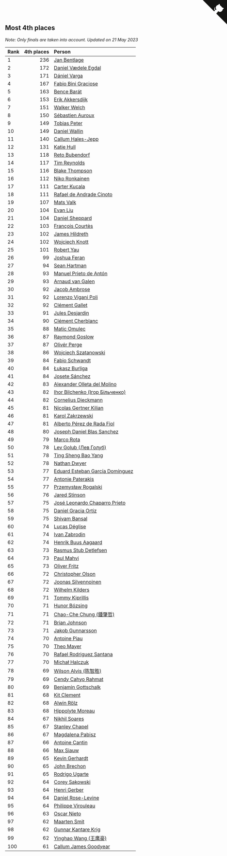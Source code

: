 ## Most 4th places

*Note: Only finals are taken into account.*
*Updated on 21 May 2023*

| Rank | 4th places | Person |
| :--- | ---: | :--- |
| 1 | 236 | [Jan Bentlage](https://www.worldcubeassociation.org/persons/2010BENT01) |
| 2 | 172 | [Daniel Vædele Egdal](https://www.worldcubeassociation.org/persons/2013EGDA01) |
| 3 | 171 | [Dániel Varga](https://www.worldcubeassociation.org/persons/2008VARG01) |
| 4 | 167 | [Fabio Bini Graciose](https://www.worldcubeassociation.org/persons/2010GRAC02) |
| 5 | 163 | [Bence Barát](https://www.worldcubeassociation.org/persons/2008BARA01) |
| 6 | 153 | [Erik Akkersdijk](https://www.worldcubeassociation.org/persons/2005AKKE01) |
| 7 | 151 | [Walker Welch](https://www.worldcubeassociation.org/persons/2011WELC01) |
| 8 | 150 | [Sébastien Auroux](https://www.worldcubeassociation.org/persons/2008AURO01) |
| 9 | 149 | [Tobias Peter](https://www.worldcubeassociation.org/persons/2014PETE03) |
| 10 | 149 | [Daniel Wallin](https://www.worldcubeassociation.org/persons/2013WALL03) |
| 11 | 140 | [Callum Hales-Jepp](https://www.worldcubeassociation.org/persons/2012HALE01) |
| 12 | 131 | [Katie Hull](https://www.worldcubeassociation.org/persons/2010HULL01) |
| 13 | 118 | [Reto Bubendorf](https://www.worldcubeassociation.org/persons/2012BUBE01) |
| 14 | 117 | [Tim Reynolds](https://www.worldcubeassociation.org/persons/2005REYN01) |
| 15 | 116 | [Blake Thompson](https://www.worldcubeassociation.org/persons/2010THOM03) |
| 16 | 112 | [Niko Ronkainen](https://www.worldcubeassociation.org/persons/2010RONK01) |
| 17 | 111 | [Carter Kucala](https://www.worldcubeassociation.org/persons/2015KUCA01) |
| 18 | 111 | [Rafael de Andrade Cinoto](https://www.worldcubeassociation.org/persons/2007CINO01) |
| 19 | 107 | [Mats Valk](https://www.worldcubeassociation.org/persons/2007VALK01) |
| 20 | 104 | [Evan Liu](https://www.worldcubeassociation.org/persons/2009LIUE01) |
| 21 | 104 | [Daniel Sheppard](https://www.worldcubeassociation.org/persons/2009SHEP01) |
| 22 | 103 | [François Courtès](https://www.worldcubeassociation.org/persons/2008COUR01) |
| 23 | 102 | [James Hildreth](https://www.worldcubeassociation.org/persons/2009HILD01) |
| 24 | 102 | [Wojciech Knott](https://www.worldcubeassociation.org/persons/2011KNOT01) |
| 25 | 101 | [Robert Yau](https://www.worldcubeassociation.org/persons/2009YAUR01) |
| 26 | 99 | [Joshua Feran](https://www.worldcubeassociation.org/persons/2011FERA01) |
| 27 | 94 | [Sean Hartman](https://www.worldcubeassociation.org/persons/2016HART02) |
| 28 | 93 | [Manuel Prieto de Antón](https://www.worldcubeassociation.org/persons/2015ANTO04) |
| 29 | 93 | [Arnaud van Galen](https://www.worldcubeassociation.org/persons/2006GALE01) |
| 30 | 92 | [Jacob Ambrose](https://www.worldcubeassociation.org/persons/2010AMBR01) |
| 31 | 92 | [Lorenzo Vigani Poli](https://www.worldcubeassociation.org/persons/2007POLI01) |
| 32 | 92 | [Clément Gallet](https://www.worldcubeassociation.org/persons/2004GALL02) |
| 33 | 91 | [Jules Desjardin](https://www.worldcubeassociation.org/persons/2010DESJ01) |
| 34 | 90 | [Clément Cherblanc](https://www.worldcubeassociation.org/persons/2014CHER05) |
| 35 | 88 | [Matic Omulec](https://www.worldcubeassociation.org/persons/2010OMUL02) |
| 36 | 87 | [Raymond Goslow](https://www.worldcubeassociation.org/persons/2014GOSL01) |
| 37 | 87 | [Olivér Perge](https://www.worldcubeassociation.org/persons/2007PERG01) |
| 38 | 86 | [Wojciech Szatanowski](https://www.worldcubeassociation.org/persons/2011SZAT01) |
| 39 | 84 | [Fabio Schwandt](https://www.worldcubeassociation.org/persons/2014SCHW02) |
| 40 | 84 | [Łukasz Burliga](https://www.worldcubeassociation.org/persons/2013BURL01) |
| 41 | 84 | [Josete Sánchez](https://www.worldcubeassociation.org/persons/2015SANC18) |
| 42 | 83 | [Alexander Olleta del Molino](https://www.worldcubeassociation.org/persons/2008OLLE01) |
| 43 | 82 | [Ihor Bilchenko (Ігор Більченко)](https://www.worldcubeassociation.org/persons/2011BILC01) |
| 44 | 82 | [Cornelius Dieckmann](https://www.worldcubeassociation.org/persons/2009DIEC01) |
| 45 | 81 | [Nicolas Gertner Kilian](https://www.worldcubeassociation.org/persons/2013GERT01) |
| 46 | 81 | [Karol Zakrzewski](https://www.worldcubeassociation.org/persons/2014ZAKR01) |
| 47 | 81 | [Alberto Pérez de Rada Fiol](https://www.worldcubeassociation.org/persons/2011FIOL01) |
| 48 | 80 | [Joseph Daniel Blas Sanchez](https://www.worldcubeassociation.org/persons/2016SANC08) |
| 49 | 79 | [Marco Rota](https://www.worldcubeassociation.org/persons/2009ROTA01) |
| 50 | 78 | [Lev Golub (Лев Голуб)](https://www.worldcubeassociation.org/persons/2014HOLU01) |
| 51 | 78 | [Ting Sheng Bao Yang](https://www.worldcubeassociation.org/persons/2008BAOY01) |
| 52 | 78 | [Nathan Dwyer](https://www.worldcubeassociation.org/persons/2011DWYE02) |
| 53 | 77 | [Eduard Esteban García Domínguez](https://www.worldcubeassociation.org/persons/2011EDUA01) |
| 54 | 77 | [Antonie Paterakis](https://www.worldcubeassociation.org/persons/2012PATE01) |
| 55 | 77 | [Przemysław Rogalski](https://www.worldcubeassociation.org/persons/2013ROGA02) |
| 56 | 76 | [Jared Stinson](https://www.worldcubeassociation.org/persons/2014STIN01) |
| 57 | 75 | [José Leonardo Chaparro Prieto](https://www.worldcubeassociation.org/persons/2011CHAP01) |
| 58 | 75 | [Daniel Gracia Ortiz](https://www.worldcubeassociation.org/persons/2009ORTI01) |
| 59 | 75 | [Shivam Bansal](https://www.worldcubeassociation.org/persons/2011BANS02) |
| 60 | 74 | [Lucas Déglise](https://www.worldcubeassociation.org/persons/2015DEGL01) |
| 61 | 74 | [Ivan Zabrodin](https://www.worldcubeassociation.org/persons/2012ZABR01) |
| 62 | 74 | [Henrik Buus Aagaard](https://www.worldcubeassociation.org/persons/2006BUUS01) |
| 63 | 73 | [Rasmus Stub Detlefsen](https://www.worldcubeassociation.org/persons/2014DETL01) |
| 64 | 73 | [Paul Mahvi](https://www.worldcubeassociation.org/persons/2012MAHV01) |
| 65 | 73 | [Oliver Fritz](https://www.worldcubeassociation.org/persons/2014FRIT02) |
| 66 | 72 | [Christopher Olson](https://www.worldcubeassociation.org/persons/2009OLSO01) |
| 67 | 72 | [Joonas Silvennoinen](https://www.worldcubeassociation.org/persons/2016SILV07) |
| 68 | 72 | [Wilhelm Kilders](https://www.worldcubeassociation.org/persons/2010KILD02) |
| 69 | 71 | [Tommy Kiprillis](https://www.worldcubeassociation.org/persons/2014KIPR01) |
| 70 | 71 | [Hunor Bózsing](https://www.worldcubeassociation.org/persons/2009BOZS01) |
| 71 | 71 | [Chao-Che Chung (鍾肇哲)](https://www.worldcubeassociation.org/persons/2012CHON03) |
| 72 | 71 | [Brian Johnson](https://www.worldcubeassociation.org/persons/2013JOHN10) |
| 73 | 71 | [Jakob Gunnarsson](https://www.worldcubeassociation.org/persons/2015GUNN01) |
| 74 | 70 | [Antoine Piau](https://www.worldcubeassociation.org/persons/2008PIAU01) |
| 75 | 70 | [Theo Mayer](https://www.worldcubeassociation.org/persons/2012MAYE01) |
| 76 | 70 | [Rafael Rodriguez Santana](https://www.worldcubeassociation.org/persons/2012SANT12) |
| 77 | 70 | [Michał Halczuk](https://www.worldcubeassociation.org/persons/2006HALC01) |
| 78 | 69 | [Wilson Alvis (陈智胜)](https://www.worldcubeassociation.org/persons/2011ALVI01) |
| 79 | 69 | [Cendy Cahyo Rahmat](https://www.worldcubeassociation.org/persons/2010RAHM02) |
| 80 | 69 | [Benjamin Gottschalk](https://www.worldcubeassociation.org/persons/2016GOTT01) |
| 81 | 68 | [Kit Clement](https://www.worldcubeassociation.org/persons/2008CLEM01) |
| 82 | 68 | [Alwin Rölz](https://www.worldcubeassociation.org/persons/2016ROLZ01) |
| 83 | 68 | [Hippolyte Moreau](https://www.worldcubeassociation.org/persons/2008MORE02) |
| 84 | 67 | [Nikhil Soares](https://www.worldcubeassociation.org/persons/2015SOAR01) |
| 85 | 67 | [Stanley Chapel](https://www.worldcubeassociation.org/persons/2016CHAP04) |
| 86 | 67 | [Magdalena Pabisz](https://www.worldcubeassociation.org/persons/2017PABI01) |
| 87 | 66 | [Antoine Cantin](https://www.worldcubeassociation.org/persons/2010CANT02) |
| 88 | 66 | [Max Siauw](https://www.worldcubeassociation.org/persons/2017SIAU02) |
| 89 | 65 | [Kevin Gerhardt](https://www.worldcubeassociation.org/persons/2013GERH01) |
| 90 | 65 | [John Brechon](https://www.worldcubeassociation.org/persons/2010BREC01) |
| 91 | 65 | [Rodrigo Ugarte](https://www.worldcubeassociation.org/persons/2015UGAR01) |
| 92 | 64 | [Corey Sakowski](https://www.worldcubeassociation.org/persons/2011SAKO01) |
| 93 | 64 | [Henri Gerber](https://www.worldcubeassociation.org/persons/2014GERB01) |
| 94 | 64 | [Daniel Rose-Levine](https://www.worldcubeassociation.org/persons/2015ROSE01) |
| 95 | 64 | [Philippe Virouleau](https://www.worldcubeassociation.org/persons/2008VIRO01) |
| 96 | 63 | [Oscar Nieto](https://www.worldcubeassociation.org/persons/2014NIET03) |
| 97 | 62 | [Maarten Smit](https://www.worldcubeassociation.org/persons/2008SMIT04) |
| 98 | 62 | [Gunnar Kantare Krig](https://www.worldcubeassociation.org/persons/2004KRIG01) |
| 99 | 62 | [Yinghao Wang (王鹰豪)](https://www.worldcubeassociation.org/persons/2010WANG07) |
| 100 | 61 | [Callum James Goodyear](https://www.worldcubeassociation.org/persons/2012GOOD02) |


<a href="https://github.com/JustinTimeCuber/wca_statistics" class="github-corner" aria-label="View source on Github"><svg width="80" height="80" viewBox="0 0 250 250" style="fill:#151513; color:#fff; position: absolute; top: 0; border: 0; right: 0;" aria-hidden="true"><path d="M0,0 L115,115 L130,115 L142,142 L250,250 L250,0 Z"></path><path d="M128.3,109.0 C113.8,99.7 119.0,89.6 119.0,89.6 C122.0,82.7 120.5,78.6 120.5,78.6 C119.2,72.0 123.4,76.3 123.4,76.3 C127.3,80.9 125.5,87.3 125.5,87.3 C122.9,97.6 130.6,101.9 134.4,103.2" fill="currentColor" style="transform-origin: 130px 106px;" class="octo-arm"></path><path d="M115.0,115.0 C114.9,115.1 118.7,116.5 119.8,115.4 L133.7,101.6 C136.9,99.2 139.9,98.4 142.2,98.6 C133.8,88.0 127.5,74.4 143.8,58.0 C148.5,53.4 154.0,51.2 159.7,51.0 C160.3,49.4 163.2,43.6 171.4,40.1 C171.4,40.1 176.1,42.5 178.8,56.2 C183.1,58.6 187.2,61.8 190.9,65.4 C194.5,69.0 197.7,73.2 200.1,77.6 C213.8,80.2 216.3,84.9 216.3,84.9 C212.7,93.1 206.9,96.0 205.4,96.6 C205.1,102.4 203.0,107.8 198.3,112.5 C181.9,128.9 168.3,122.5 157.7,114.1 C157.9,116.9 156.7,120.9 152.7,124.9 L141.0,136.5 C139.8,137.7 141.6,141.9 141.8,141.8 Z" fill="currentColor" class="octo-body"></path></svg></a><style>.github-corner:hover .octo-arm{animation:octocat-wave 560ms ease-in-out}@keyframes octocat-wave{0%,100%{transform:rotate(0)}20%,60%{transform:rotate(-25deg)}40%,80%{transform:rotate(10deg)}}@media (max-width:500px){.github-corner:hover .octo-arm{animation:none}.github-corner .octo-arm{animation:octocat-wave 560ms ease-in-out}}</style>
